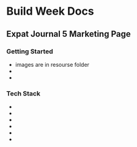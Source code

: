 
# Build Week Docs
## Expat Journal 5 Marketing Page



### Getting Started

 - images are in resourse folder
 - 
 - 

### Tech Stack

 - 
 - 
 - 
 - 
 - 
 - 


